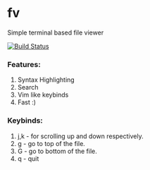 # fv
  
Simple terminal based file viewer  
  
[![Build Status](https://travis-ci.com/saivarshith2000/fv.svg?branch=master)](https://travis-ci.com/saivarshith2000/fv)

### Features:
1. Syntax Highlighting
2. Search
3. Vim like keybinds
4. Fast :)

### Keybinds:
1. j,k - for scrolling up and down respectively.
2. g - go to top of the file.
3. G - go to bottom of the file.
4. q - quit
